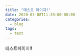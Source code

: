 ```yaml
---
title: "테스트 페이지!"
date: 2020-03-08T11:30:00-00:00
categories:
  - blog
tags:
  - test
---
```


테스트페이지!!
